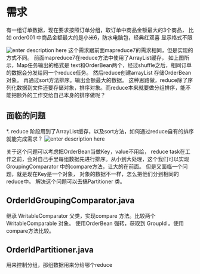 
# 需求
有一组订单数据，现在要求按照订单分组，取订单中商品金额最大的3个商品，
比如 order001 中商品金额最大的是小米6，防水电脑包，经典红双喜
显示格式不限

![enter description here](https://giec5j.nos-eastchina1.126.net/githubimage_mapreduce/mapreduce%E8%AE%A1%E7%AE%97%E8%AE%A2%E5%8D%95topn-%E8%80%81%E6%96%B9%E6%B3%95.png)
这个需求跟前面mapreduce7的需求相同，但是实现的方式不同。
前面mapreduce7在reduce方法中使用了ArrayList缓存，
如上图所示，Map任务输出的格式是 text和OrderBean两个，经过shuffle之后，相同订单的数据会分发给同一个reduce任务。
然后reduce创建arrayList 存储OrderBean对象。 再通过sort方法排序。输出金额最大的数据。
这种思路做，reduce除了序列化数据到文件还要存储对象，排序对象。而reduce本来就要做分组排序，能不能把额外的工作交给自己本身的排序做呢？


## 面临的问题

 *. reduce 阶段用到了ArrayList缓存，以及sort方法，如何通过reduce自有的排序就能完成需求？
![enter description here](https://giec5j.nos-eastchina1.126.net/githubimage_mapreduce/mapreduce%E8%AE%A1%E7%AE%97%E8%AE%A2%E5%8D%95topn-%E6%96%B0%E6%96%B9%E6%B3%95.png)

关于这个问题可以考虑把OrderBean当做Key，value不用给， reduce task在工作之前，会对自己手里每组数据先进行排序。从小到大处理，这个我们可以实现GroupingComparator 中的compare方法，让大的在前面。 
但是又面临一个问题，就是现在Key是一个对象， 对象的数据不一样，怎么把他们分到相同的reduce中。 
解决这个问题可以去搞Partitioner 类。

## OrderIdGroupingComparator.java

继承 WritableComparator 父类，实现compare 方法。比较两个WritableComparable 对象。 
使用OrderBean 强转，获取到 GroupId 。使用compare方法比较。


## OrderIdPartitioner.java 

用来控制分组，那组数据用来分给哪个reduce

